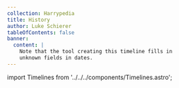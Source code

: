 ```yaml
---
collection: Harrypedia
title: History
author: Luke Schierer
tableOfContents: false
banner:
  content: |
    Note that the tool creating this timeline fills in
    unknown fields in dates.
---
```

import Timelines from '../../../components/Timelines.astro';

<Timelines />

